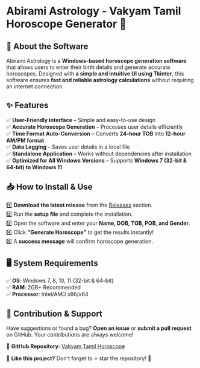# **Abirami Astrology - Vakyam Tamil Horoscope Generator** 🌟  

## **🔮 About the Software**  
Abirami Astrology is a **Windows-based horoscope generation software** that allows users to enter their birth details and generate accurate horoscopes. Designed with **a simple and intuitive UI using Tkinter**, this software ensures **fast and reliable astrology calculations** without requiring an internet connection.

## **✨ Features**  
✅ **User-Friendly Interface** – Simple and easy-to-use design  
✅ **Accurate Horoscope Generation** – Processes user details efficiently  
✅ **Time Format Auto-Conversion** – Converts **24-hour TOB** into **12-hour AM/PM format**  
✅ **Data Logging** – Saves user details in a local file  
✅ **Standalone Application** – Works without dependencies after installation  
✅ **Optimized for All Windows Versions** – Supports **Windows 7 (32-bit & 64-bit) to Windows 11**  

## **📥 How to Install & Use**  
1️⃣ **Download the latest release** from the [Releases](https://github.com/tg-darkespyt/Vakyam-Tamil-Horoscope/releases) section.  
2️⃣ Run the **setup file** and complete the installation.  
3️⃣ Open the software and enter your **Name, DOB, TOB, POB, and Gender**.  
4️⃣ Click **"Generate Horoscope"** to get the results instantly!  
5️⃣ A **success message** will confirm horoscope generation.  

## **🖥️ System Requirements**  
✅ **OS**: Windows 7, 8, 10, 11 (32-bit & 64-bit)  
✅ **RAM**: 2GB+ Recommended  
✅ **Processor**: Intel/AMD x86/x64  

## **📌 Contribution & Support**  
Have suggestions or found a bug? **Open an issue** or **submit a pull request** on GitHub. Your contributions are always welcome!  

🔗 **GitHub Repository:** [Vakyam Tamil Horoscope](https://github.com/tg-darkespyt/Vakyam-Tamil-Horoscope.git)  

🌟 **Like this project?** Don't forget to ⭐ star the repository! 🚀  
